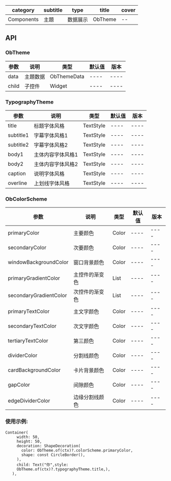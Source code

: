 | category| subtitle| type | title | cover |
| --- | --- | --- | --- | --- |
| Components | 主題 | 数据展示  | ObTheme | -- | 

## API

### ObTheme

|  参数   | 说明  |  类型   | 默认值  |  版本 |
|  ----  | ----  |  ----  | ----  |  ----  |
|  data  | 主題数据  |  ObThemeData  | ----  |  ----  |
|  child  | 子控件  |  Widget  | ----  |  ----  |

### TypographyTheme

|  参数   | 说明  |  类型   | 默认值  |  版本 |
|  ----  | ----  |  ----  | ----  |  ----  |
|  title  | 标题字体风格  |  TextStyle  | ----  |  ----  |
|  subtitle1  | 字幕字体风格1  |  TextStyle  | ----  |  ----  |
|  subtitle2  | 字幕字体风格2  |  TextStyle  | ----  |  ----  |
|  body1  | 主体内容字体风格1  |  TextStyle  | ----  |  ----  |
|  body2  | 主体内容字体风格2  |  TextStyle  | ----  |  ----  |
|  caption  | 说明字体风格  |  TextStyle  | ----  |  ----  |
|  overline  | 上划线字体风格  |  TextStyle  | ----  |  ----  |

### ObColorScheme

|  参数   | 说明  |  类型   | 默认值  |  版本 |
|  ----  | ----  |  ----  | ----  |  ----  |
|  primaryColor  | 主要颜色  |  Color  | ----  |  ----  |
|  secondaryColor  | 次要颜色  |  Color  | ----  |  ----  |
|  windowBackgroundColor  | 窗口背景颜色  |  Color  | ----  |  ----  |
|  primaryGradientColor  | 主控件的渐变色  |  List<Color>  | ----  |  ----  |
|  secondaryGradientColor  | 次控件的渐变色  |  List<Color>  | ----  |  ----  |
|  primaryTextColor  | 主文字颜色  |  Color  | ----  |  ----  |
|  secondaryTextColor  | 次文字颜色  |  Color  | ----  |  ----  |
|  tertiaryTextColor  | 第三颜色  |  Color  | ----  |  ----  |
|  dividerColor  | 分割线颜色  |  Color  | ----  |  ----  |
|  cardBackgroundColor  | 卡片背景颜色  |  Color  | ----  |  ----  |
|  gapColor  | 间隙颜色  |  Color  | ----  |  ----  |
|  edgeDividerColor  | 边缘分割线颜色  |  Color  | ----  |  ----  |

### 使用示例:

```
Container(
     width: 50,
     height: 50,
     decoration: ShapeDecoration(
       color: ObTheme.of(ctx)?.colorScheme.primaryColor,
       shape: const CircleBorder(),
     ),
     child: Text("你",style:
     ObTheme.of(ctx)?.typographyTheme.title,),
   ),

```